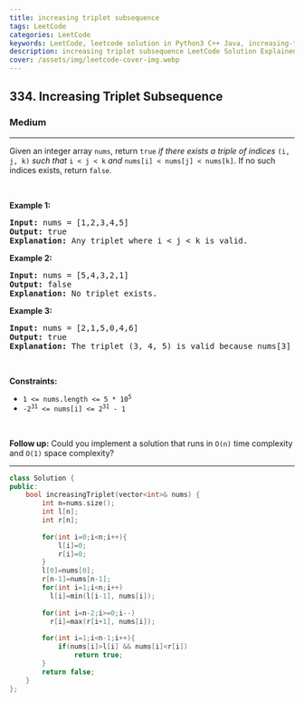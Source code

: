 ```yaml
---
title: increasing triplet subsequence
tags: LeetCode
categories: LeetCode
keywords: LeetCode, leetcode solution in Python3 C++ Java, increasing-triplet-subsequence solution
description: increasing triplet subsequence LeetCode Solution Explained
cover: /assets/img/leetcode-cover-img.webp
---
```



<h2>334. Increasing Triplet Subsequence</h2><h3>Medium</h3><hr><div><p>Given an integer array <code>nums</code>, return <code>true</code><em> if there exists a triple of indices </em><code>(i, j, k)</code><em> such that </em><code>i &lt; j &lt; k</code><em> and </em><code>nums[i] &lt; nums[j] &lt; nums[k]</code>. If no such indices exists, return <code>false</code>.</p>

<p>&nbsp;</p>
<p><strong>Example 1:</strong></p>

<pre><strong>Input:</strong> nums = [1,2,3,4,5]
<strong>Output:</strong> true
<strong>Explanation:</strong> Any triplet where i &lt; j &lt; k is valid.
</pre>

<p><strong>Example 2:</strong></p>

<pre><strong>Input:</strong> nums = [5,4,3,2,1]
<strong>Output:</strong> false
<strong>Explanation:</strong> No triplet exists.
</pre>

<p><strong>Example 3:</strong></p>

<pre><strong>Input:</strong> nums = [2,1,5,0,4,6]
<strong>Output:</strong> true
<strong>Explanation:</strong> The triplet (3, 4, 5) is valid because nums[3] == 0 &lt; nums[4] == 4 &lt; nums[5] == 6.
</pre>

<p>&nbsp;</p>
<p><strong>Constraints:</strong></p>

<ul>
	<li><code>1 &lt;= nums.length &lt;= 5 * 10<sup>5</sup></code></li>
	<li><code>-2<sup>31</sup> &lt;= nums[i] &lt;= 2<sup>31</sup> - 1</code></li>
</ul>

<p>&nbsp;</p>
<strong>Follow up:</strong> Could you implement a solution that runs in <code>O(n)</code> time complexity and <code>O(1)</code> space complexity?</div>

---




```cpp
class Solution {
public:
    bool increasingTriplet(vector<int>& nums) {
        int n=nums.size();
        int l[n];
        int r[n];
        
        for(int i=0;i<n;i++){
            l[i]=0;
            r[i]=0;
        }
        l[0]=nums[0];
        r[n-1]=nums[n-1];
        for(int i=1;i<n;i++)
          l[i]=min(l[i-1], nums[i]);
        
        for(int i=n-2;i>=0;i--)
          r[i]=max(r[i+1], nums[i]);
        
        for(int i=1;i<n-1;i++){
            if(nums[i]>l[i] && nums[i]<r[i])
                return true;
        }
        return false;
    }
};
```

